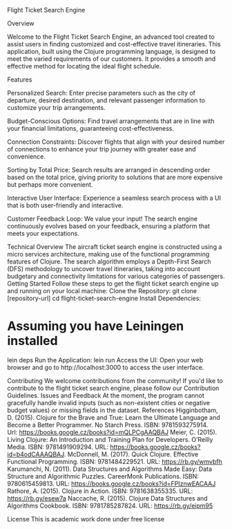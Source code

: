 Flight Ticket Search Engine

Overview

Welcome to the Flight Ticket Search Engine, an advanced tool created to assist users in finding customized and cost-effective travel itineraries. This application, built using the Clojure programming language, is designed to meet the varied requirements of our customers. It provides a smooth and effective method for locating the ideal flight schedule.


Features

Personalized Search: Enter precise parameters such as the city of departure, desired destination, and relevant passenger information to customize your trip arrangements.

Budget-Conscious Options: Find travel arrangements that are in line with your financial limitations, guaranteeing cost-effectiveness.

Connection Constraints: Discover flights that align with your desired number of connections to enhance your trip journey with greater ease and convenience.

Sorting by Total Price: Search results are arranged in descending order based on the total price, giving priority to solutions that are more expensive but perhaps more convenient.

Interactive User Interface: Experience a seamless search process with a UI that is both user-friendly and interactive.

Customer Feedback Loop: We value your input! The search engine continuously evolves based on your feedback, ensuring a platform that meets your expectations.


Technical Overview
The aircraft ticket search engine is constructed using a micro services architecture, making use of the functional programming features of Clojure. The search algorithm employs a Depth-First Search (DFS) methodology to uncover travel itineraries, taking into account budgetary and connectivity limitations for various categories of passengers.
Getting Started
Follow these steps to get the flight ticket search engine up and running on your local machine:
Clone the Repository:
git clone [repository-url]
cd flight-ticket-search-engine
Install Dependencies:
# Assuming you have Leiningen installed
lein deps
Run the Application:
lein run
Access the UI:
Open your web browser and go to http://localhost:3000 to access the user interface.

Contributing
We welcome contributions from the community! If you'd like to contribute to the flight ticket search engine, please follow our Contribution Guidelines.
Issues and Feedback
At the moment, the program cannot gracefully handle invalid inputs (such as non-existent cities or negative budget values) or missing fields in the dataset.
References
Higginbotham, D. (2015). Clojure for the Brave and True: Learn the Ultimate Language and Become a Better Programmer. No Starch Press. ISBN: 9781593275914. Url: https://books.google.cz/books?id=mQLPCgAAQBAJ
Meier, C. (2015). Living Clojure: An Introduction and Training Plan for Developers. O’Reilly Media. ISBN: 9781491909294. URL: https://books.google.cz/books?id=b4odCAAAQBAJ.
McDonnell, M. (2017). Quick Clojure. Effective Functional Programming. ISBN: 9781484229521. URL: https://rb.gy/wmvbfh
Karumanchi, N. (2011). Data Structures and Algorithms Made Easy: Data Structure and Algorithmic Puzzles. CareerMonk Publications. ISBN: 9780615459813. URL: https://books.google.cz/books?id=FPIznwEACAAJ
Rathore, A. (2015). Clojure in Action. ISBN: 9781638355335. URL: https://rb.gy/esew7a
Naccache, R. (2015). Clojure Data Structures and Algorithms Cookbook. ISBN: 9781785287824. URL: https://rb.gy/eipm95

License
This is academic work done under free license

